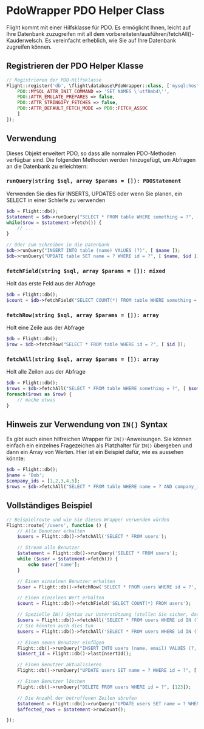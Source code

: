 # PdoWrapper PDO Helper Class

Flight kommt mit einer Hilfsklasse für PDO. Es ermöglicht Ihnen, leicht auf Ihre Datenbank zuzugreifen
mit all dem vorbereiteten/ausführen/fetchAll()-Kauderwelsch. Es vereinfacht erheblich, wie Sie
auf Ihre Datenbank zugreifen können.

## Registrieren der PDO Helper Klasse

```php
// Registrieren der PDO-Hilfsklasse
Flight::register('db', \flight\database\PdoWrapper::class, ['mysql:host=localhost;dbname=cool_db_name', 'user', 'pass', [
    PDO::MYSQL_ATTR_INIT_COMMAND => 'SET NAMES \'utf8mb4\'',
    PDO::ATTR_EMULATE_PREPARES => false,
    PDO::ATTR_STRINGIFY_FETCHES => false,
    PDO::ATTR_DEFAULT_FETCH_MODE => PDO::FETCH_ASSOC
    ]
]);
```

## Verwendung
Dieses Objekt erweitert PDO, so dass alle normalen PDO-Methoden verfügbar sind. Die folgenden Methoden werden hinzugefügt, um Abfragen an die Datenbank zu erleichtern:

### `runQuery(string $sql, array $params = []): PDOStatement`
Verwenden Sie dies für INSERTS, UPDATES oder wenn Sie planen, ein SELECT in einer Schleife zu verwenden

```php
$db = Flight::db();
$statement = $db->runQuery("SELECT * FROM table WHERE something = ?", [ $something ]);
while($row = $statement->fetch()) {
    // ...
}

// Oder zum Schreiben in die Datenbank
$db->runQuery("INSERT INTO table (name) VALUES (?)", [ $name ]);
$db->runQuery("UPDATE table SET name = ? WHERE id = ?", [ $name, $id ]);
```

### `fetchField(string $sql, array $params = []): mixed`
Holt das erste Feld aus der Abfrage

```php
$db = Flight::db();
$count = $db->fetchField("SELECT COUNT(*) FROM table WHERE something = ?", [ $something ]);
```

### `fetchRow(string $sql, array $params = []): array`
Holt eine Zeile aus der Abfrage

```php
$db = Flight::db();
$row = $db->fetchRow("SELECT * FROM table WHERE id = ?", [ $id ]);
```

### `fetchAll(string $sql, array $params = []): array`
Holt alle Zeilen aus der Abfrage

```php
$db = Flight::db();
$rows = $db->fetchAll("SELECT * FROM table WHERE something = ?", [ $something ]);
foreach($rows as $row) {
    // mache etwas
}
```

## Hinweis zur Verwendung von `IN()` Syntax
Es gibt auch einen hilfreichen Wrapper für `IN()`-Anweisungen. Sie können einfach ein einzelnes Fragezeichen als Platzhalter für `IN()` übergeben und dann ein Array von Werten. Hier ist ein Beispiel dafür, wie es aussehen könnte:

```php
$db = Flight::db();
$name = 'Bob';
$company_ids = [1,2,3,4,5];
$rows = $db->fetchAll("SELECT * FROM table WHERE name = ? AND company_id IN (?)", [ $name, $company_ids ]);
```

## Vollständiges Beispiel

```php
// Beispielroute und wie Sie diesen Wrapper verwenden würden
Flight::route('/users', function () {
    // Alle Benutzer erhalten
    $users = Flight::db()->fetchAll('SELECT * FROM users');

    // Stream alle Benutzer
    $statement = Flight::db()->runQuery('SELECT * FROM users');
    while ($user = $statement->fetch()) {
        echo $user['name'];
    }

    // Einen einzelnen Benutzer erhalten
    $user = Flight::db()->fetchRow('SELECT * FROM users WHERE id = ?', [123]);

    // Einen einzelnen Wert erhalten
    $count = Flight::db()->fetchField('SELECT COUNT(*) FROM users');

    // Spezielle IN() Syntax zur Unterstützung (stellen Sie sicher, dass IN großgeschrieben ist)
    $users = Flight::db()->fetchAll('SELECT * FROM users WHERE id IN (?)', [[1,2,3,4,5]]);
    // Sie könnten auch dies tun
    $users = Flight::db()->fetchAll('SELECT * FROM users WHERE id IN (?)', [ '1,2,3,4,5']);

    // Einen neuen Benutzer einfügen
    Flight::db()->runQuery("INSERT INTO users (name, email) VALUES (?, ?)", ['Bob', 'bob@example.com']);
    $insert_id = Flight::db()->lastInsertId();

    // Einen Benutzer aktualisieren
    Flight::db()->runQuery("UPDATE users SET name = ? WHERE id = ?", ['Bob', 123]);

    // Einen Benutzer löschen
    Flight::db()->runQuery("DELETE FROM users WHERE id = ?", [123]);

    // Die Anzahl der betroffenen Zeilen abrufen
    $statement = Flight::db()->runQuery("UPDATE users SET name = ? WHERE name = ?", ['Bob', 'Sally']);
    $affected_rows = $statement->rowCount();

});
```